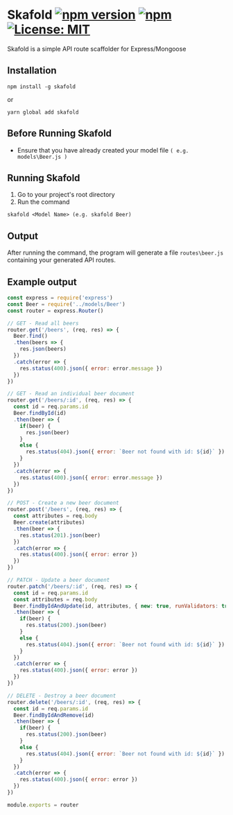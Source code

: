 # Skafold [![npm version](https://badge.fury.io/js/skafold.svg)](https://badge.fury.io/js/skafold) [![npm](https://img.shields.io/npm/dt/skafold.svg)]() [![License: MIT](https://img.shields.io/badge/License-MIT-yellow.svg)](https://opensource.org/licenses/MIT)
Skafold is a simple API route scaffolder for Express/Mongoose

## Installation
```
npm install -g skafold
```
or
```
yarn global add skafold
```

## Before Running Skafold
- Ensure that you have already created your model file `( e.g. models\Beer.js )`

## Running Skafold
1. Go to your project's root directory
2. Run the command 
```
skafold <Model Name> (e.g. skafold Beer)
```

## Output
After running the command, the program will generate a file `routes\beer.js` containing your generated API routes.

## Example output
```javascript
const express = require('express')
const Beer = require('../models/Beer')
const router = express.Router()

// GET - Read all beers
router.get('/beers', (req, res) => {
  Beer.find()
  .then(beers => {
    res.json(beers)
  })
  .catch(error => {
    res.status(400).json({ error: error.message })
  })
})

// GET - Read an individual beer document
router.get('/beers/:id', (req, res) => {
  const id = req.params.id
  Beer.findById(id)
  .then(beer => {
    if(beer) {
      res.json(beer)
    }
    else {
      res.status(404).json({ error: `Beer not found with id: ${id}` })
    }
  })
  .catch(error => {
    res.status(400).json({ error: error.message })
  })
})

// POST - Create a new beer document
router.post('/beers', (req, res) => {
  const attributes = req.body
  Beer.create(attributes)
  .then(beer => {
    res.status(201).json(beer)
  })
  .catch(error => {
    res.status(400).json({ error: error })
  })
})

// PATCH - Update a beer document
router.patch('/beers/:id', (req, res) => {
  const id = req.params.id
  const attributes = req.body
  Beer.findByIdAndUpdate(id, attributes, { new: true, runValidators: true })
  .then(beer => {
    if(beer) {
      res.status(200).json(beer)
    }
    else {
      res.status(404).json({ error: `Beer not found with id: ${id}` })
    }
  })
  .catch(error => {
    res.status(400).json({ error: error })
  })
})

// DELETE - Destroy a beer document
router.delete('/beers/:id', (req, res) => {
  const id = req.params.id
  Beer.findByIdAndRemove(id)
  .then(beer => {
    if(beer) {
      res.status(200).json(beer)
    }
    else {
      res.status(404).json({ error: `Beer not found with id: ${id}` })
    }
  })
  .catch(error => {
    res.status(400).json({ error: error })
  })
})

module.exports = router
```